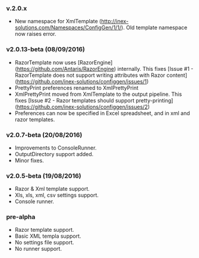 
### v.2.0.x
* New namespace for XmlTemplate (http://inex-solutions.com/Namespaces/ConfigGen/1/1/). Old template namespace now raises error.


### v2.0.13-beta (08/09/2016)
* RazorTemplate now uses [RazorEngine] (https://github.com/Antaris/RazorEngine) internally. This fixes [Issue #1 - RazorTemplate does not support writing attributes with Razor content] (https://github.com/inex-solutions/configgen/issues/1)  
* PrettyPrint preferences renamed to XmlPrettyPrint
* XmlPrettyPrint moved from XmlTemplate to the output pipeline. This fixes [Issue #2 - Razor templates should support pretty-printing] (https://github.com/inex-solutions/configgen/issues/2)
* Preferences can now be specified in Excel spreadsheet, and in xml and razor templates.


### v2.0.7-beta (20/08/2016)
* Improvements to ConsoleRunner.  
* OutputDirectory support added.  
* Minor fixes.  


### v2.0.5-beta  (19/08/2016)  
* Razor & Xml template support.  
* Xls, xls, xml, csv settings support.  
* Console runner.  


### pre-alpha
* Razor template support.  
* Basic XML templa support.  
* No settings file support.  
* No runner support.  
